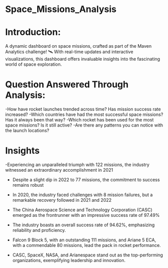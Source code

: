 # Space_Missions_Analysis

# Introduction:

A dynamic dashboard on space missions, crafted as part of the Maven Analytics challenge! 🛰️ With real-time updates and interactive visualizations, this dashboard offers invaluable insights into the fascinating world of space exploration.

# Question Answered Through Analysis:

-How have rocket launches trended across time? Has mission success rate increased?
-Which countries have had the most successful space missions? Has it always been that way?
-Which rocket has been used for the most space missions? Is it still active?
-Are there any patterns you can notice with the launch locations?

# Insights
-Experiencing an unparalleled triumph with 122 missions, the industry witnessed an extraordinary accomplishment in 2021 

- Despite a slight dip in 2022 to 77 missions, the commitment to success remains robust 

- In 2020, the industry faced challenges with 8 mission failures, but a remarkable recovery followed in 2021 and 2022 

- The China Aerospace Science and Technology Corporation (CASC) emerged as the frontrunner with an impressive success rate of 97.49% 

- The industry boasts an overall success rate of 94.62%, emphasizing reliability and proficiency. 

- Falcon 9 Block 5, with an outstanding 111 missions, and Ariane 5 ECA, with a commendable 80 missions, lead the pack in rocket performance. 

- CASC, SpaceX, NASA, and Arianespace stand out as the top-performing organizations, exemplifying leadership and innovation. 
 
